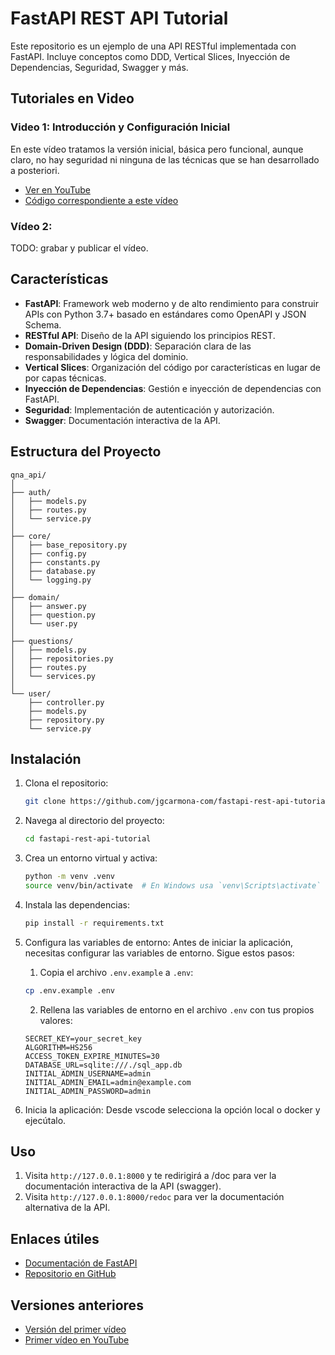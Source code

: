 # FastAPI REST API Tutorial

Este repositorio es un ejemplo de una API RESTful implementada con FastAPI. Incluye conceptos como DDD, Vertical Slices, Inyección de Dependencias, Seguridad, Swagger y más.


## Tutoriales en Video

### Video 1: Introducción y Configuración Inicial
En este vídeo tratamos la versión inicial, básica pero funcional, aunque claro, no hay seguridad ni ninguna de las técnicas que se han desarrollado a posteriori.

- [Ver en YouTube](https://youtu.be/9oUlpbcC8BQ)
- [Código correspondiente a este vídeo](https://github.com/jgcarmona-com/fastapi-rest-api-tutorial/tree/fa96b75)

### Vídeo 2: 
TODO: grabar y publicar el vídeo.

## Características

- **FastAPI**: Framework web moderno y de alto rendimiento para construir APIs con Python 3.7+ basado en estándares como OpenAPI y JSON Schema.
- **RESTful API**: Diseño de la API siguiendo los principios REST.
- **Domain-Driven Design (DDD)**: Separación clara de las responsabilidades y lógica del dominio.
- **Vertical Slices**: Organización del código por características en lugar de por capas técnicas.
- **Inyección de Dependencias**: Gestión e inyección de dependencias con FastAPI.
- **Seguridad**: Implementación de autenticación y autorización.
- **Swagger**: Documentación interactiva de la API.

## Estructura del Proyecto

```
qna_api/
│
├── auth/
│   ├── models.py
│   ├── routes.py
│   └── service.py
│
├── core/
│   ├── base_repository.py
│   ├── config.py
│   ├── constants.py
│   ├── database.py
│   └── logging.py
│
├── domain/
│   ├── answer.py
│   ├── question.py
│   └── user.py
│
├── questions/
│   ├── models.py
│   ├── repositories.py
│   ├── routes.py
│   └── services.py
│
└── user/
    ├── controller.py
    ├── models.py
    ├── repository.py
    └── service.py
```

## Instalación

1. Clona el repositorio:
    ```bash
    git clone https://github.com/jgcarmona-com/fastapi-rest-api-tutorial.git
    ```

2. Navega al directorio del proyecto:
    ```bash
    cd fastapi-rest-api-tutorial
    ```

3. Crea un entorno virtual y activa:
    ```bash
    python -m venv .venv
    source venv/bin/activate  # En Windows usa `venv\Scripts\activate`
    ```

4. Instala las dependencias:
    ```bash
    pip install -r requirements.txt
    ```

5. Configura las variables de entorno:
   Antes de iniciar la aplicación, necesitas configurar las variables de entorno. Sigue estos pasos:

    1. Copia el archivo `.env.example` a `.env`:
    ```sh
    cp .env.example .env
    ```

    2. Rellena las variables de entorno en el archivo `.env` con tus propios valores:
    ```
    SECRET_KEY=your_secret_key
    ALGORITHM=HS256
    ACCESS_TOKEN_EXPIRE_MINUTES=30
    DATABASE_URL=sqlite:///./sql_app.db
    INITIAL_ADMIN_USERNAME=admin
    INITIAL_ADMIN_EMAIL=admin@example.com
    INITIAL_ADMIN_PASSWORD=admin
    ```

6. Inicia la aplicación:
    Desde vscode selecciona la opción local o docker y ejecútalo.

## Uso

1. Visita `http://127.0.0.1:8000` y te redirigirá a /doc para ver la documentación interactiva de la API (swagger).
2. Visita `http://127.0.0.1:8000/redoc` para ver la documentación alternativa de la API.

## Enlaces útiles

- [Documentación de FastAPI](https://fastapi.tiangolo.com/)
- [Repositorio en GitHub](https://github.com/jgcarmona-com/fastapi-rest-api-tutorial)

## Versiones anteriores

- [Versión del primer vídeo](https://github.com/jgcarmona-com/fastapi-rest-api-tutorial/tree/fa96b75)
- [Primer vídeo en YouTube](https://youtu.be/9oUlpbcC8BQ)

